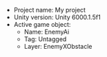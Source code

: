 <!-- UNITY CODE ASSIST INSTRUCTIONS START -->
- Project name: My project
- Unity version: Unity 6000.1.5f1
- Active game object:
  - Name: EnemyAi
  - Tag: Untagged
  - Layer: EnemyXObstacle
<!-- UNITY CODE ASSIST INSTRUCTIONS END -->